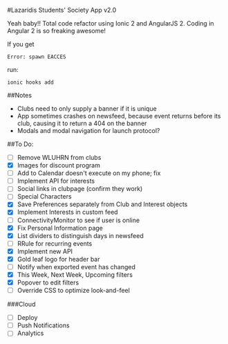 #Lazaridis Students' Society App v2.0

Yeah baby!! Total code refactor using Ionic 2 and AngularJS 2. Coding in Angular 2 is so freaking awesome!

If you get 

    Error: spawn EACCES

run:

    ionic hooks add

##Notes
* Clubs need to only supply a banner if it is unique
* App sometimes crashes on newsfeed, because event returns before its club, causing it to return a 404 on the banner
* Modals and modal navigation for launch protocol?

##To Do:
- [ ] Remove WLUHRN from clubs
- [x] Images for discount program
- [ ] Add to Calendar doesn't execute on my phone; fix
- [ ] Implement API for interests
- [ ] Social links in clubpage (confirm they work)
- [ ] Special Characters
- [x] Save Preferences separately from Club and Interest objects
- [x] Implement Interests in custom feed
- [ ] ConnectivityMonitor to see if user is online
- [x] Fix Personal Information page
- [x] List dividers to distinguish days in newsfeed
- [ ] RRule for recurring events
- [x] Implement new API
- [x] Gold leaf logo for header bar
- [ ] Notify when exported event has changed
- [x] This Week, Next Week, Upcoming filters
- [x] Popover to edit filters
- [ ] Override CSS to optimize look-and-feel

###Cloud
- [ ] Deploy
- [ ] Push Notifications
- [ ] Analytics
